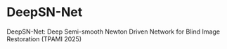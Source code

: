 # DeepSN-Net
DeepSN-Net: Deep Semi-smooth Newton Driven Network for Blind Image Restoration (TPAMI 2025)

